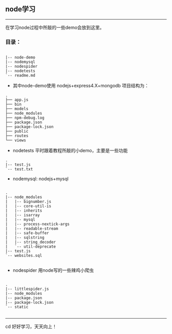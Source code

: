 ## node学习
---
在学习node过程中所敲的一些demo会放到这里。
### 目录：
```

|-- node-demo
|-- nodemysql
|-- nodespider
|-- nodetests
`-- readme.md

```
* 其中node-demo使用 nodejs+express4.X+mongodb
项目结构为：
```
.
├── app.js
├── bin
├── models
├── node_modules
├── npm-debug.log
├── package.json
├── package-lock.json
├── public
├── routes
└── views

```
* nodetests 平时跟着教程所敲的小demo，主要是一些功能
```
.
|-- test.js
`-- test.txt

```

* nodemysql: nodejs+mysql

```

.
|-- node_modules
|   |-- bignumber.js
|   |-- core-util-is
|   |-- inherits
|   |-- isarray
|   |-- mysql
|   |-- process-nextick-args
|   |-- readable-stream
|   |-- safe-buffer
|   |-- sqlstring
|   |-- string_decoder
|   `-- util-deprecate
|-- test.js
`-- websites.sql


```

* nodespider 用node写的一些辣鸡小爬虫

```

.
|-- littlespider.js
|-- node_modules
|-- package.json
|-- package-lock.json
`-- static


```


---
cd
好好学习，天天向上！

